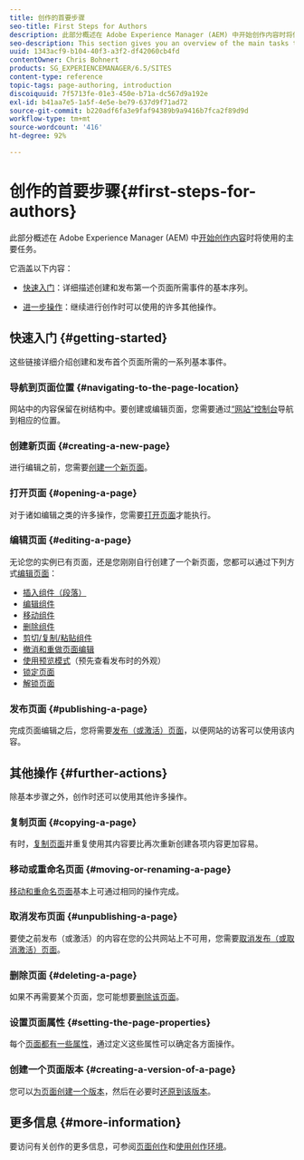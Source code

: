 ```yaml
---
title: 创作的首要步骤
seo-title: First Steps for Authors
description: 此部分概述在 Adobe Experience Manager (AEM) 中开始创作内容时将使用的主要任务。
seo-description: This section gives you an overview of the main tasks that you will be using when starting to author content with Adobe Experience Manager (AEM).
uuid: 1343acf9-b104-40f3-a3f2-df42060cb4fd
contentOwner: Chris Bohnert
products: SG_EXPERIENCEMANAGER/6.5/SITES
content-type: reference
topic-tags: page-authoring, introduction
discoiquuid: 7f5713fe-01e3-450e-b71a-dc567d9a192e
exl-id: b41aa7e5-1a5f-4e5e-be79-637d9f71ad72
source-git-commit: b220adf6fa3e9faf94389b9a9416b7fca2f89d9d
workflow-type: tm+mt
source-wordcount: '416'
ht-degree: 92%

---
```


# 创作的首要步骤{#first-steps-for-authors}

此部分概述在 Adobe Experience Manager (AEM) 中[开始创作内容](/help/sites-authoring/author.md#concept-of-authoring-and-publishing)时将使用的主要任务。

它涵盖以下内容：

* [快速入门](#getting-started)：详细描述创建和发布第一个页面所需事件的基本序列。

* [进一步操作](#further-actions)：继续进行创作时可以使用的许多其他操作。

## 快速入门 {#getting-started}

这些链接详细介绍创建和发布首个页面所需的一系列基本事件。

### 导航到页面位置 {#navigating-to-the-page-location}

网站中的内容保留在树结构中。要创建或编辑页面，您需要通过[“网站”控制台](/help/sites-classic-ui-authoring/author-env-basic-handling.md#navigating-with-the-websites-console)导航到相应的位置。

### 创建新页面 {#creating-a-new-page}

进行编辑之前，您需要[创建一个新页面](/help/sites-classic-ui-authoring/classic-page-author-manage-pages.md#creating-a-new-page)。

### 打开页面 {#opening-a-page}

对于诸如编辑之类的许多操作，您需要[打开页面](/help/sites-classic-ui-authoring/classic-page-author-manage-pages.md#opening-a-page-for-editing)才能执行。

### 编辑页面 {#editing-a-page}

无论您的实例已有页面，还是您刚刚自行创建了一个新页面，您都可以通过下列方式[编辑页面](/help/sites-classic-ui-authoring/classic-page-author-edit-content.md)：

* [插入组件（段落）](/help/sites-classic-ui-authoring/classic-page-author-edit-content.md#inserting-a-component)
* [编辑组件](/help/sites-classic-ui-authoring/classic-page-author-edit-content.md#editing-a-component-content-and-properties)
* [移动组件](/help/sites-classic-ui-authoring/classic-page-author-edit-content.md#moving-a-component)
* [删除组件](/help/sites-classic-ui-authoring/classic-page-author-edit-content.md#deleting-a-component)
* [剪切/复制/粘贴组件](/help/sites-classic-ui-authoring/classic-page-author-edit-content.md#cut-copy-paste-a-component)
* [撤消和重做页面编辑](/help/sites-classic-ui-authoring/classic-page-author-edit-content.md#undoing-and-redoing-page-edits)
* [使用预览模式](/help/sites-classic-ui-authoring/classic-page-author-edit-content.md#previewing-pages)（预先查看发布时的外观）
* [锁定页面](/help/sites-classic-ui-authoring/classic-page-author-edit-content.md#locking-a-page)
* [解锁页面](/help/sites-classic-ui-authoring/classic-page-author-edit-content.md#unlocking-a-page)

### 发布页面 {#publishing-a-page}

完成页面编辑之后，您将需要[发布（或激活）页面](/help/sites-classic-ui-authoring/classic-page-author-publish-pages.md#main-pars-title-10)，以便网站的访客可以使用该内容。

## 其他操作 {#further-actions}

除基本步骤之外，创作时还可以使用其他许多操作。

### 复制页面 {#copying-a-page}

有时，[复制页面](/help/sites-classic-ui-authoring/classic-page-author-manage-pages.md#copying-and-pasting-a-page)并重复使用其内容要比再次重新创建各项内容更加容易。

### 移动或重命名页面 {#moving-or-renaming-a-page}

[移动和重命名页面](/help/sites-classic-ui-authoring/classic-page-author-manage-pages.md#moving-or-renaming-page)基本上可通过相同的操作完成。

### 取消发布页面 {#unpublishing-a-page}

要使之前发布（或激活）的内容在您的公共网站上不可用，您需要[取消发布（或取消激活）页面](/help/sites-classic-ui-authoring/classic-page-author-publish-pages.md#unpublishing-a-page)。

### 删除页面 {#deleting-a-page}

如果不再需要某个页面，您可能想要[删除该页面](/help/sites-classic-ui-authoring/classic-page-author-manage-pages.md#deleting-a-page)。

### 设置页面属性 {#setting-the-page-properties}

每个[页面都有一些属性](/help/sites-classic-ui-authoring/classic-page-author-edit-page-properties.md)，通过定义这些属性可以确定各方面操作。

### 创建一个页面版本 {#creating-a-version-of-a-page}

您可以[为页面创建一个版本](/help/sites-classic-ui-authoring/classic-page-author-work-with-versions.md#creating-a-new-version)，然后在必要时[还原到该版本](/help/sites-classic-ui-authoring/classic-page-author-work-with-versions.md#restoring-a-page-version-from-sidekick)。

## 更多信息 {#more-information}

要访问有关创作的更多信息，可参阅[页面创作](/help/sites-classic-ui-authoring/classic-page-author.md)和[使用创作环境](/help/sites-classic-ui-authoring/author-env.md)。
